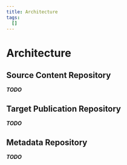 ```yaml
---
title: Architecture
tags: 
  []
---
```


# Architecture

## Source Content Repository
_**TODO**_

## Target Publication Repository
_**TODO**_

## Metadata Repository
_**TODO**_
